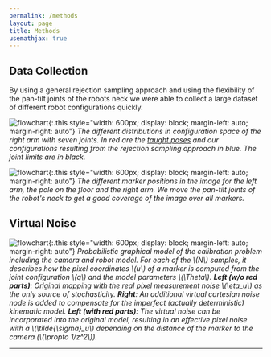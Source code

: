 ```yaml
---
permalink: /methods
layout: page
title: Methods
usemathjax: true
---
```


## Data Collection
By using a general rejection sampling approach and using the flexibility of the pan-tilt joints of the robots neck we were able to
collect a large dataset of different robot configurations quickly.

![flowchart](../assets/imgs/kinect-right_q_configurations.png){:.this
style="width: 600px;
display: block;
margin-left: auto;
margin-right: auto"}
*The different distributions in configuration space of the right arm with seven joints.
In red are the [taught poses](https://ieeexplore.ieee.org/document/6225004) and our configurations resulting from the rejection sampling approach in blue.
The joint limits are in black.*

![flowchart](../assets/imgs/ub4.png){:.this
style="width: 600px;
display: block;
margin-left: auto;
margin-right: auto"}
*The different marker positions in the image for the left arm, the pole on the floor and the right arm.
We move the pan-tilt joints of the robot's neck to get a good coverage of the image over all markers.*

## Virtual Noise

![flowchart](../assets/imgs/probabilistic_graph.png){:.this 
style="width: 600px; 
display: block;
margin-left: auto;
margin-right: auto"}
*Probabilistic graphical model of the calibration problem including the camera and robot model.
For each of the \\(N\\) samples, it describes how the pixel coordinates \\(u\\) of a marker is computed from the joint configuration \\(q\\) and the model parameters \\(\Theta\\).
**Left (w/o red parts)**: Original mapping with the real pixel measurement noise \\(\eta_u\\) as the only source of stochasticity.
**Right**: An additional virtual cartesian noise node is added to compensate for the imperfect (actually deterministic) kinematic model.
**Left (with red parts)**: The virtual noise can be incorporated into the original model, resulting in an effective pixel noise with a \\(\tilde{\sigma}_u\\) depending on the distance of the marker to the camera (\\(\propto 1/z^2\\)).*

---



